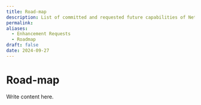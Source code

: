 ```yaml
---
title: Road-map
description: List of committed and requested future capabilities of NetCon
permalink: 
aliases:
  - Enhancement Requests
  - Roadmap
draft: false
date: 2024-09-27
---
```

# Road-map

Write content here.
